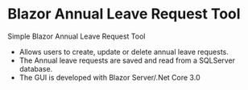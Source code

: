 # Blazor Annual Leave Request Tool
Simple Blazor Annual Leave Request Tool

* Allows users to create, update or delete annual leave requests.  
* The Annual leave requests are saved and read from a SQLServer database.  
* The GUI is developed with Blazor Server/.Net Core 3.0
